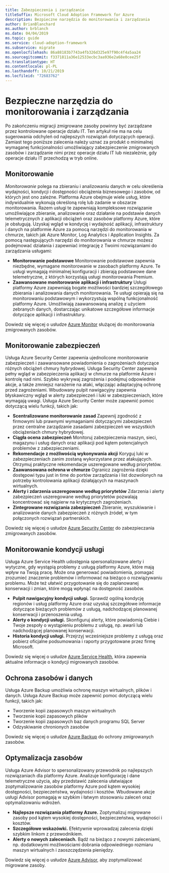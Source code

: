 ```yaml
---
title: Zabezpieczenia i zarządzanie
titleSuffix: Microsoft Cloud Adoption Framework for Azure
description: Bezpieczne narzędzia do monitorowania i zarządzania
author: BrianBlanchard
ms.author: brblanch
ms.date: 04/04/2019
ms.topic: guide
ms.service: cloud-adoption-framework
ms.subservice: migrate
ms.openlocfilehash: 86a88183b7743a4fb326d325e97f90c4f4a5aa24
ms.sourcegitcommit: f3371811a36e12533ecbc3aa936e2a68e0cee25f
ms.translationtype: HT
ms.contentlocale: pl-PL
ms.lasthandoff: 10/21/2019
ms.locfileid: "72683762"
---
```

# <a name="secure-monitoring-and-management-tools"></a>Bezpieczne narzędzia do monitorowania i zarządzania

Po zakończeniu migracji zmigrowane zasoby powinny być zarządzane przez kontrolowane operacje działu IT. Ten artykuł nie ma na celu sugerowania odchyleń od najlepszych rozwiązań dotyczących operacji. Zamiast tego poniższe zalecenia należy uznać za produkt o minimalnej wymaganej funkcjonalności umożliwiający zabezpieczenie zmigrowanych zasobów i zarządzanie nimi przez operacje działu IT lub niezależnie, gdy operacje działu IT przechodzą w tryb online.

## <a name="monitoring"></a>Monitorowanie

*Monitorowanie* polega na zbieraniu i analizowaniu danych w celu określenia wydajności, kondycji i dostępności obciążenia biznesowego i zasobów, od których jest ono zależne. Platforma Azure obejmuje wiele usług, które indywidualnie wykonują określoną rolę lub zadanie w obszarze monitorowania. Razem usługi te zapewniają kompleksowe rozwiązanie umożliwiające zbieranie, analizowanie oraz działanie na podstawie danych telemetrycznych z aplikacji obciążeń oraz zasobów platformy Azure, które je obsługują. Uzyskaj wgląd w kondycję i wydajność aplikacji, infrastruktury i danych na platformie Azure za pomocą narzędzi do monitorowania w chmurze, takich jak Azure Monitor, Log Analytics i Application Insights. Za pomocą następujących narzędzi do monitorowania w chmurze możesz podejmować działania i zapewniać integrację z Twoimi rozwiązaniami do zarządzania usługami:

- **Monitorowanie podstawowe** Monitorowanie podstawowe zapewnia niezbędne, wymagane monitorowanie w zasobach platformy Azure. Te usługi wymagają minimalnej konfiguracji i zbierają podstawowe dane telemetryczne, z których korzystają usługi monitorowania Premium.
- **Zaawansowane monitorowanie aplikacji i infrastruktury** Usługi platformy Azure zapewniają bogate możliwości bardziej szczegółowego zbierania i analizowania danych monitorowania. Te usługi opierają się na monitorowaniu podstawowym i wykorzystują wspólną funkcjonalność platformy Azure. Umożliwiają zaawansowaną analizę z użyciem zebranych danych, dostarczając unikatowe szczegółowe informacje dotyczące aplikacji i infrastruktury.

Dowiedz się więcej o usłudze [Azure Monitor](https://docs.microsoft.com/azure/azure-monitor/overview) służącej do monitorowania zmigrowanych zasobów.

## <a name="security-monitoring"></a>Monitorowanie zabezpieczeń

Usługa Azure Security Center zapewnia ujednolicone monitorowanie zabezpieczeń i zaawansowane powiadomienia o zagrożeniach dotyczące różnych obciążeń chmury hybrydowej. Usługa Security Center zapewnia pełny wgląd w zabezpieczenia aplikacji w chmurze na platformie Azure i kontrolę nad nimi. Szybko wykrywaj zagrożenia i podejmuj odpowiednie akcje, a także zmniejsz narażenie na ataki, włączając adaptacyjną ochronę przed zagrożeniami. Wbudowany pulpit nawigacyjny zapewnia błyskawiczny wgląd w alerty zabezpieczeń i luki w zabezpieczeniach, które wymagają uwagi. Usługa Azure Security Center może zapewnić pomoc dotyczącą wielu funkcji, takich jak:

- **Scentralizowane monitorowanie zasad** Zapewnij zgodność z firmowymi lub prawnymi wymaganiami dotyczącymi zabezpieczeń przez centralne zarządzanie zasadami zabezpieczeń we wszystkich obciążeniach chmury hybrydowej.
- **Ciągła ocena zabezpieczeń** Monitoruj zabezpieczenia maszyn, sieci, magazynu i usług danych oraz aplikacji pod kątem potencjalnych problemów z zabezpieczeniami.
- **Rekomendacje z możliwością wykonywania akcji** Koryguj luki w zabezpieczeniach zanim zostaną wykorzystane przez atakujących. Otrzymuj praktyczne rekomendacje uszeregowane według priorytetów.
- **Zaawansowana ochrona w chmurze** Ogranicz zagrożenia dzięki dostępowi typu just in time do portów zarządzania i list dozwolonych na potrzeby kontrolowania aplikacji działających na maszynach wirtualnych.
- **Alerty i zdarzenia uszeregowane według priorytetów** Zdarzenia i alerty zabezpieczeń uszeregowane według priorytetów pozwalają koncentrować się najpierw na krytycznych zagrożeniach.
- **Zintegrowane rozwiązania zabezpieczeń** Zbieranie, wyszukiwanie i analizowanie danych zabezpieczeń z różnych źródeł, w tym połączonych rozwiązań partnerskich.

Dowiedz się więcej o usłudze [Azure Security Center](https://docs.microsoft.com/azure/security-center) do zabezpieczania zmigrowanych zasobów.

## <a name="service-health-monitoring"></a>Monitorowanie kondycji usługi

Usługa Azure Service Health udostępnia spersonalizowane alerty i wytyczne, gdy wystąpią problemy z usługą platformy Azure, które mają wpływ na Twoją pracę. Może ona generować powiadomienia, pomagać zrozumieć znaczenie problemów i informować na bieżąco o rozwiązywaniu problemu. Może też ułatwić przygotowanie się do zaplanowanej konserwacji i zmian, które mogą wpłynąć na dostępność zasobów.

- **Pulpit nawigacyjny kondycji usługi.** Sprawdź ogólną kondycję regionów i usług platformy Azure oraz uzyskaj szczegółowe informacje dotyczące bieżących problemów z usługą, nadchodzącej planowanej konserwacji i przenoszenia usług.
- **Alerty o kondycji usługi.** Skonfiguruj alerty, które powiadomią Ciebie i Twoje zespoły o wystąpieniu problemu z usługą, np. awarii lub nadchodzącej planowanej konserwacji.
- **Historia kondycji usługi.** Przejrzyj wcześniejsze problemy z usługą oraz pobierz oficjalne podsumowania i raporty przygotowane przez firmę Microsoft.

Dowiedz się więcej o usłudze [Azure Service Health](https://docs.microsoft.com/azure/service-health), która zapewnia aktualne informacje o kondycji migrowanych zasobów.

## <a name="protect-assets-and-data"></a>Ochrona zasobów i danych

Usługa Azure Backup umożliwia ochronę maszyn wirtualnych, plików i danych. Usługa Azure Backup może zapewnić pomoc dotyczącą wielu funkcji, takich jak:

- Tworzenie kopii zapasowych maszyn wirtualnych
- Tworzenie kopii zapasowych plików
- Tworzenie kopii zapasowych baz danych programu SQL Server
- Odzyskiwanie chronionych zasobów

Dowiedz się więcej o usłudze [Azure Backup](https://docs.microsoft.com/azure/backup) do ochrony zmigrowanych zasobów.

## <a name="optimize-resources"></a>Optymalizacja zasobów

Usługa Azure Advisor to spersonalizowany przewodnik po najlepszych rozwiązaniach dla platformy Azure. Analizuje konfigurację i dane telemetryczne użycia, aby przedstawić zalecenia ułatwiające zoptymalizowanie zasobów platformy Azure pod kątem wysokiej dostępności, bezpieczeństwa, wydajności i kosztów. Wbudowane akcje usługi Advisor pomagają w szybkim i łatwym stosowaniu zaleceń oraz optymalizowaniu wdrożeń.

- **Najlepsze rozwiązania platformy Azure.** Zoptymalizuj migrowane zasoby pod kątem wysokiej dostępności, bezpieczeństwa, wydajności i kosztów.
- **Szczegółowe wskazówki.** Efektywnie wprowadzaj zalecenia dzięki szybkim linkom z przewodnikiem.
- **Alerty o nowych zaleceniach.** Bądź na bieżąco z nowymi zaleceniami, np. dodatkowymi możliwościami dobrania odpowiedniego rozmiaru maszyn wirtualnych i zaoszczędzenia pieniędzy.

Dowiedz się więcej o usłudze [Azure Advisor](https://docs.microsoft.com/azure/advisor/advisor-overview), aby zoptymalizować migrowane zasoby.
